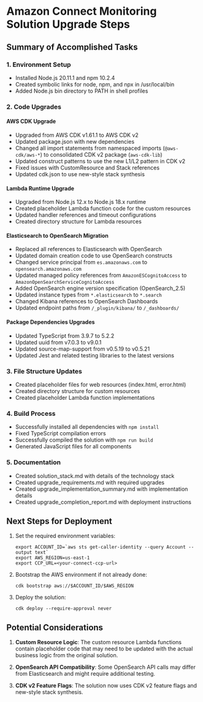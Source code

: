 # Amazon Connect Monitoring Solution Upgrade Steps

## Summary of Accomplished Tasks

### 1. Environment Setup
- Installed Node.js 20.11.1 and npm 10.2.4
- Created symbolic links for node, npm, and npx in /usr/local/bin
- Added Node.js bin directory to PATH in shell profiles

### 2. Code Upgrades

#### AWS CDK Upgrade
- Upgraded from AWS CDK v1.61.1 to AWS CDK v2
- Updated package.json with new dependencies
- Changed all import statements from namespaced imports (`@aws-cdk/aws-*`) to consolidated CDK v2 package (`aws-cdk-lib`)
- Updated construct patterns to use the new L1/L2 pattern in CDK v2
- Fixed issues with CustomResource and Stack references
- Updated cdk.json to use new-style stack synthesis

#### Lambda Runtime Upgrade
- Upgraded from Node.js 12.x to Node.js 18.x runtime
- Created placeholder Lambda function code for the custom resources
- Updated handler references and timeout configurations
- Created directory structure for Lambda resources

#### Elasticsearch to OpenSearch Migration
- Replaced all references to Elasticsearch with OpenSearch
- Updated domain creation code to use OpenSearch constructs
- Changed service principal from `es.amazonaws.com` to `opensearch.amazonaws.com`
- Updated managed policy references from `AmazonESCognitoAccess` to `AmazonOpenSearchServiceCognitoAccess`
- Added OpenSearch engine version specification (OpenSearch_2.5)
- Updated instance types from `*.elasticsearch` to `*.search`
- Changed Kibana references to OpenSearch Dashboards
- Updated endpoint paths from `/_plugin/kibana/` to `/_dashboards/`

#### Package Dependencies Upgrades
- Updated TypeScript from 3.9.7 to 5.2.2
- Updated uuid from v7.0.3 to v9.0.1
- Updated source-map-support from v0.5.19 to v0.5.21
- Updated Jest and related testing libraries to the latest versions

### 3. File Structure Updates
- Created placeholder files for web resources (index.html, error.html)
- Created directory structure for custom resources
- Created placeholder Lambda function implementations

### 4. Build Process
- Successfully installed all dependencies with `npm install`
- Fixed TypeScript compilation errors
- Successfully compiled the solution with `npm run build`
- Generated JavaScript files for all components

### 5. Documentation
- Created solution_stack.md with details of the technology stack
- Created upgrade_requirements.md with required upgrades
- Created upgrade_implementation_summary.md with implementation details
- Created upgrade_completion_report.md with deployment instructions

## Next Steps for Deployment

1. Set the required environment variables:
   ```
   export ACCOUNT_ID=`aws sts get-caller-identity --query Account --output text`
   export AWS_REGION=us-east-1
   export CCP_URL=<your-connect-ccp-url>
   ```

2. Bootstrap the AWS environment if not already done:
   ```
   cdk bootstrap aws://$ACCOUNT_ID/$AWS_REGION
   ```

3. Deploy the solution:
   ```
   cdk deploy --require-approval never
   ```

## Potential Considerations

1. **Custom Resource Logic**: The custom resource Lambda functions contain placeholder code that may need to be updated with the actual business logic from the original solution.

2. **OpenSearch API Compatibility**: Some OpenSearch API calls may differ from Elasticsearch and might require additional testing.

3. **CDK v2 Feature Flags**: The solution now uses CDK v2 feature flags and new-style stack synthesis.
